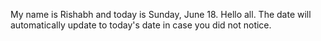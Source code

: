 My name is Rishabh and today is Sunday, June 18. Hello all. The date will automatically update to today's date in case you did not notice.
